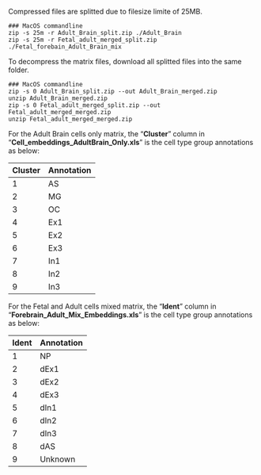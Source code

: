 Compressed files are splitted due to filesize limite of 25MB.

```
### MacOS commandline
zip -s 25m -r Adult_Brain_split.zip ./Adult_Brain
zip -s 25m -r Fetal_adult_merged_split.zip ./Fetal_forebain_Adult_Brain_mix
```

To decompress the matrix files, download all splitted files into the same folder.
```
### MacOS commandline
zip -s 0 Adult_Brain_split.zip --out Adult_Brain_merged.zip
unzip Adult_Brain_merged.zip
zip -s 0 Fetal_adult_merged_split.zip --out Fetal_adult_merged_merged.zip
unzip Fetal_adult_merged_merged.zip
```

For the Adult Brain cells only matrix, the “**Cluster**” column in “**Cell_embeddings_AdultBrain_Only.xls**” is the cell type group annotations as below:

|Cluster|Annotation|
|-----|-----|
|1|AS|
|2|MG|
|3|OC|
|4|Ex1|
|5|Ex2|
|6|Ex3|
|7|In1|
|8|In2|
|9|In3|



For the Fetal and Adult cells mixed matrix, the “**Ident**” column in “**Forebrain_Adult_Mix_Embeddings.xls**” is the cell type group annotations as below:

|Ident|Annotation|
|-----|-----|
|1|NP|
|2|dEx1|
|3|dEx2|
|4|dEx3|
|5|dIn1|
|6|dIn2|
|7|dIn3|
|8|dAS|
|9|Unknown|
